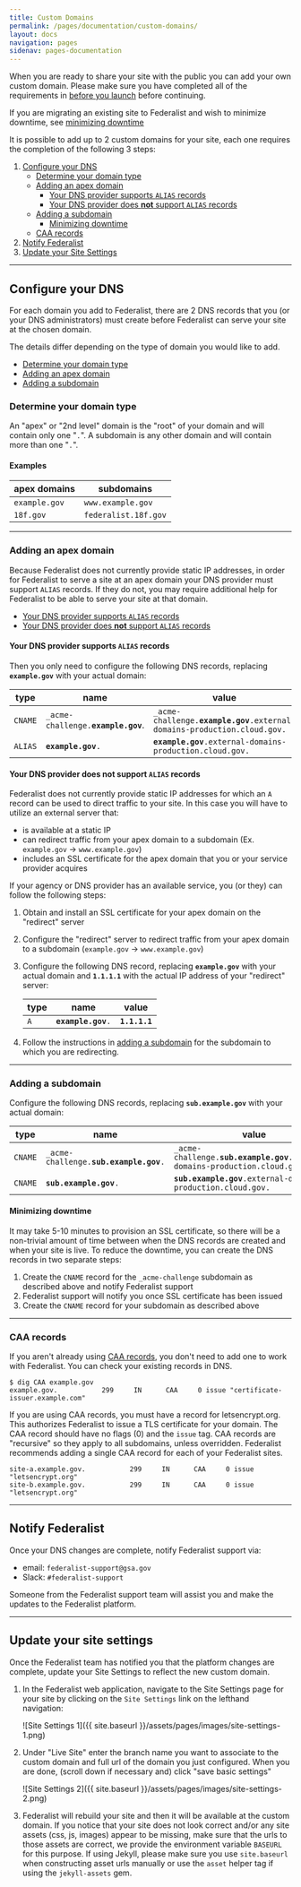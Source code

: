 ```yaml
---
title: Custom Domains
permalink: /pages/documentation/custom-domains/
layout: docs
navigation: pages
sidenav: pages-documentation
---
```


When you are ready to share your site with the public you can add your own custom domain. Please make sure you have completed all of the requirements in [before you launch](/pages/documentation/before-you-launch#requirements) before continuing.

If you are migrating an existing site to Federalist and wish to minimize downtime, see [minimizing downtime](#minimizing-downtime)

It is possible to add up to 2 custom domains for your site, each one requires the completion of the following 3 steps:

1. [Configure your DNS](#configure-your-dns)
    * [Determine your domain type](#determine-your-domain-type)
    * [Adding an apex domain](#adding-an-apex-domain)
        - [Your DNS provider supports `ALIAS` records](#your-dns-provider-supports-alias-records)
        - [Your DNS provider does **not** support `ALIAS` records](#your-dns-provider-does-not-support-alias-records)
    * [Adding a subdomain](#adding-a-subdomain)
        - [Minimizing downtime](#minimizing-downtime)
    * [CAA records](#caa-records)
2. [Notify Federalist](#notify-federalist)
3. [Update your Site Settings](#update-your-site-settings)

---

## Configure your DNS

For each domain you add to Federalist, there are 2 DNS records that you (or your DNS administrators) must create before Federalist can serve your site at the chosen domain.

The details differ depending on the type of domain you would like to add.

- [Determine your domain type](#determine-your-domain-type)
- [Adding an apex domain](#adding-an-apex-domain)
- [Adding a subdomain](#adding-a-subdomain)

### Determine your domain type
An "apex" or "2nd level" domain is the "root" of your domain and will contain only one "`.`". A subdomain is any other domain and will contain more than one "`.`".

#### Examples

| apex domains  | subdomains           |
| ------------- | -------------------- |
| `example.gov` | `www.example.gov`    | 
| `18f.gov`     | `federalist.18f.gov` |

---

### Adding an apex domain

Because Federalist does not currently provide static IP addresses, in order for Federalist to serve a site at an apex domain your DNS provider must support `ALIAS` records. If they do not, you may require additional help for Federalist to be able to serve your site at that domain.

- [Your DNS provider supports `ALIAS` records](#your-dns-provider-supports-alias-records)
- [Your DNS provider does **not** support `ALIAS` records](#your-dns-provider-does-not-support-alias-records)

#### Your DNS provider supports `ALIAS` records

Then you only need to configure the following DNS records, replacing **`example.gov`** with your actual domain:

| type | name | value |
| ---- | ---- | ----- |
| `CNAME` | `_acme-challenge.`**`example.gov`**. | `_acme-challenge.`**`example.gov`**`.external-domains-production.cloud.gov.` |
| `ALIAS` | **`example.gov`**`.` | **`example.gov`**`.external-domains-production.cloud.gov.` |

#### Your DNS provider does **not** support `ALIAS` records
Federalist does not currently provide static IP addresses for which an `A` record can be used to direct traffic to your site. In this case you will have to utilize an external server that:
- is available at a static IP
- can redirect traffic from your apex domain to a subdomain (Ex. `example.gov` -> `www.example.gov`)
- includes an SSL certificate for the apex domain that you or your service provider acquires

If your agency or DNS provider has an available service, you (or they) can follow the following steps:

1. Obtain and install an SSL certificate for your apex domain on the "redirect" server
2. Configure the "redirect" server to redirect traffic from your apex domain to a subdomain (`example.gov` -> `www.example.gov`)
3. Configure the following DNS record, replacing **`example.gov`** with your actual domain and **`1.1.1.1`** with the actual IP address of your "redirect" server:

    | type | name | value |
    | ---- | ---- | ----- |
    | `A` | **`example.gov`**`.` | **`1.1.1.1`** |

4. Follow the instructions in [adding a subdomain](#adding-a-subdomain) for the subdomain to which you are redirecting.

---

### Adding a subdomain
Configure the following DNS records, replacing **`sub.example.gov`** with your actual domain:

| type | name | value |
| ---- | ---- | ----- |
| `CNAME` | `_acme-challenge.`**`sub.example.gov`**`.` | `_acme-challenge.`**`sub.example.gov`**`.external-domains-production.cloud.gov.` |
| `CNAME` | **`sub.example.gov`**`.` | **`sub.example.gov`**`.external-domains-production.cloud.gov.` |

#### Minimizing downtime
It may take 5-10 minutes to provision an SSL certificate, so there will be a non-trivial amount of time between when the DNS records are created and when your site is live. To reduce the downtime, you can create the DNS records in two separate steps:
1. Create the `CNAME` record for the `_acme-challenge` subdomain as described above and notify Federalist support
2. Federalist support will notify you once SSL certificate has been issued
3. Create the `CNAME` record for your subdomain as described above

---

### CAA records

If you aren't already using [CAA records](https://en.wikipedia.org/wiki/DNS_Certification_Authority_Authorization), you don't need to add one to work with Federalist. You can check your existing records in DNS.

    $ dig CAA example.gov
    example.gov.           299     IN      CAA     0 issue "certificate-issuer.example.com"

If you are using CAA records, you must have a record for letsencrypt.org. This authorizes Federalist to issue a TLS certificate for your domain. The CAA record should have no flags (0) and the `issue` tag. CAA records are "recursive" so they apply to all subdomains, unless overridden. Federalist recommends adding a single CAA record for each of your Federalist sites.

    site-a.example.gov.           299     IN      CAA     0 issue "letsencrypt.org"
    site-b.example.gov.           299     IN      CAA     0 issue "letsencrypt.org"

---

## Notify Federalist
Once your DNS changes are complete, notify Federalist support via:
- email: `federalist-support@gsa.gov`
- Slack: `#federalist-support`

Someone from the Federalist support team will assist you and make the updates to the Federalist platform.

---

## Update your site settings
Once the Federalist team has notified you that the platform changes are complete, update your Site Settings to reflect the new custom domain.

1. In the Federalist web application, navigate to the Site Settings page for your site by clicking on the `Site Settings` link on the lefthand navigation:

    ![Site Settings 1]({{ site.baseurl }}/assets/pages/images/site-settings-1.png)

2. Under "Live Site" enter the branch name you want to associate to the custom domain and full url of the domain you just configured. When you are done, (scroll down if necessary and) click "save basic settings"

    ![Site Settings 2]({{ site.baseurl }}/assets/pages/images/site-settings-2.png)

3. Federalist will rebuild your site and then it will be available at the custom domain. If you notice that your site does not look correct and/or any site assets (css, js, images) appear to be missing, make sure that the urls to those assets are correct, we provide the environment variable `BASEURL` for this purpose. If using Jekyll, please make sure you use `site.baseurl` when constructing asset urls manually or use the `asset` helper tag if using the `jekyll-assets` gem.